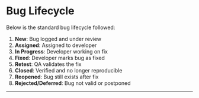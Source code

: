 # Bug Lifecycle

Below is the standard bug lifecycle followed:

1. **New**: Bug logged and under review
2. **Assigned**: Assigned to developer
3. **In Progress**: Developer working on fix
4. **Fixed**: Developer marks bug as fixed
5. **Retest**: QA validates the fix
6. **Closed**: Verified and no longer reproducible
7. **Reopened**: Bug still exists after fix
8. **Rejected/Deferred**: Bug not valid or postponed

---

